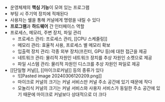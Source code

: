 - 운영체제의 **핵심 기능**이 모여 있는 프로그램
- 부팅 시 주기억 장치에 적재된다
- 사용자는 쉘을 통해 커널에게 명령을 내릴 수 있다
- **프로그램**과 **하드웨어** 간 인터페이스 역할
- 프로세스, 메모리, 주변 장치, 파일 관리
	- 프로세스 관리: 프로세스 관리, [[CPU 스케줄링]]
	- 메모리 관리: 효율적 사용, 프로세스 별 메모리 확보
	- 입출력 장치 관리: 각종 외부 장치(프린터, GPU 등)에 대한 접근을 제공
	- 네트워크 관리: 물리적 자원인 네트워크 장치를 추상 자원인 소켓으로 제공
	- 파일 시스템 관리: 물리적 자원인 디스크를 추상 자원인 파일로 제공
- [[단일형 커널]], [[마이크로커널]] 등의 종류가 있다
	- ![[Pasted image 20240306120209.png]]
	- 마이크로 커널의 크기는 커널 서비스만 커널 주소 공간에 있기 때문에 작다
	- 모놀리식 커널의 크기는 커널 서비스와 사용자 서비스가 동일한 주소 공간에 있기 때문에 마이크로 커널보다 상대적으로 더 크다